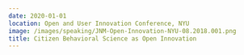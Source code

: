 ```yaml
---
date: 2020-01-01
location: Open and User Innovation Conference, NYU
image: /images/speaking/JNM-Open-Innovation-NYU-08.2018.001.png
title: Citizen Behavioral Science as Open Innovation
---
```


